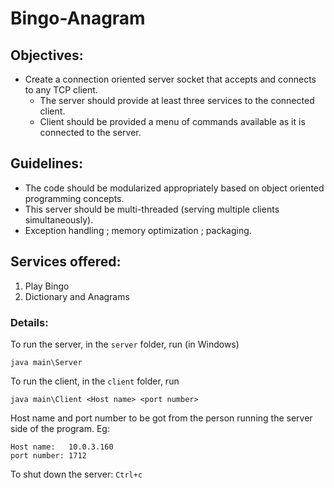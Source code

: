 # Bingo-Anagram

## Objectives:
* Create a connection oriented server socket that accepts and connects to any TCP client.
	* The server should provide at least three services to the connected client.
	* Client should be provided a menu of commands available as it is connected to the server.

## Guidelines:
* The code should be modularized appropriately based on object oriented programming concepts.
* This server should be multi-threaded (serving multiple clients simultaneously).
* Exception handling ; memory optimization ; packaging.

## Services offered: 
1. Play Bingo
2. Dictionary and Anagrams
                   
### Details:
To run the server, in the `server` folder, run (in Windows)
```
java main\Server                 
```						
					
To run the client, in the `client` folder, run
```
java main\Client <Host name> <port number>
```			 
Host name and port number to be got from the person running the server side of the program.
Eg:
```
Host name:   10.0.3.160	
port number: 1712
```
				  
To shut down the server: `Ctrl+c`
